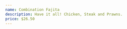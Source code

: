 ```yaml
---
name: Combination Fajita
description: Have it all! Chicken, Steak and Prawns.
price: $26.50
---
```

